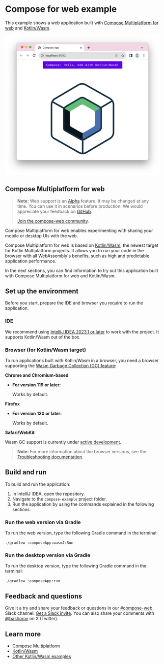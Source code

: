 # Compose for web example

This example shows a web application built with [Compose Multiplatform for web](#compose-multiplatform-for-web) and [Kotlin/Wasm](https://kotl.in/wasm).

![](screenshots/compose-example.png)

## Compose Multiplatform for web

> **Note:**
> Web support is an [Alpha](https://kotlinlang.org/docs/components-stability.html) feature. It may be changed at any time.
> You can use it in scenarios before production. We would appreciate your feedback on [GitHub](https://github.com/JetBrains/compose-multiplatform/issues).
>
> [Join the compose-web community](https://slack-chats.kotlinlang.org/c/compose-web).

Compose Multiplatform for web enables experimenting with sharing your mobile or desktop UIs with the web.

Compose Multiplatform for web is based on [Kotlin/Wasm](https://kotl.in/wasm), the newest target for Kotlin Multiplatform projects.
It allows you to run your code in the browser with all WebAssembly's benefits, such as high and predictable application performance.

In the next sections, you can find information to try out this application built with Compose Multiplatform for web and Kotlin/Wasm.

## Set up the environment

Before you start, prepare the IDE and browser you require to run the application.

### IDE

We recommend using [IntelliJ IDEA 2023.1 or later](https://www.jetbrains.com/idea/) to work with the project.
It supports Kotlin/Wasm out of the box.

### Browser (for Kotlin/Wasm target)

To run applications built with Kotlin/Wasm in a browser, you need a browser supporting the [Wasm Garbage Collection (GC) feature](https://github.com/WebAssembly/gc):

**Chrome and Chromium-based**

* **For version 119 or later:**

  Works by default.

**Firefox**

* **For version 120 or later:**

  Works by default.

**Safari/WebKit**

Wasm GC support is currently under
[active development](https://bugs.webkit.org/show_bug.cgi?id=247394).

> **Note:**
> For more information about the browser versions, see the [Troubleshooting documentation](https://kotl.in/wasm_help/).

## Build and run

To build and run the application:

1. In IntelliJ IDEA, open the repository.
2. Navigate to the `compose-example` project folder.
3. Run the application by using the commands explained in the following sections.

### Run the web version via Gradle

To run the web version, type the following Gradle command in the terminal:

`./gradlew :composeApp:wasmJsRun`

### Run the desktop version via Gradle

To run the desktop version, type the following Gradle command in the terminal:

`./gradlew :composeApp:run`

## Feedback and questions

Give it a try and share your feedback or questions in our [#compose-web](https://slack-chats.kotlinlang.org/c/compose-web) Slack channel.
[Get a Slack invite](https://surveys.jetbrains.com/s3/kotlin-slack-sign-up).
You can also share your comments with [@bashorov](https://twitter.com/bashorov) on X (Twitter).

## Learn more

* [Compose Multiplatform](https://github.com/JetBrains/compose-multiplatform/#compose-multiplatform)
* [Kotlin/Wasm](https://kotl.in/wasm/)
* [Other Kotlin/Wasm examples](https://github.com/Kotlin/kotlin-wasm-examples/tree/main)
